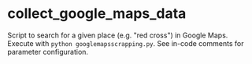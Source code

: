# collect_google_maps_data

Script to search for a given place (e.g. "red cross") in Google Maps.
Execute with `python googlemapsscrapping.py`.
See in-code comments for parameter configuration.
